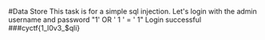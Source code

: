 #Data Store
This task is for a simple sql injection.
Let's login with the admin username and password "1' OR ' 1 ' = ' 1"
Login successful
###cyctf{1_l0v3_$qli}